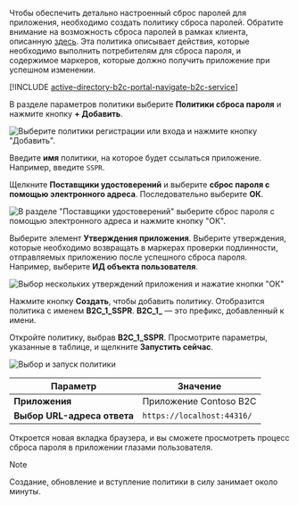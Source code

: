Чтобы обеспечить детально настроенный сброс паролей для приложения, необходимо создать политику сброса паролей. Обратите внимание на возможность сброса паролей в рамках клиента, описанную [здесь](../articles/active-directory-b2c/active-directory-b2c-reference-sspr.md). Эта политика описывает действия, которые необходимо выполнить потребителям для сброса пароля, и содержимое маркеров, которые должно получить приложение при успешном изменении.

[!INCLUDE [active-directory-b2c-portal-navigate-b2c-service](active-directory-b2c-portal-navigate-b2c-service.md)]

В разделе параметров политики выберите **Политики сброса пароля** и нажмите кнопку **+ Добавить**.

![Выберите политики регистрации или входа и нажмите кнопку "Добавить".](media/active-directory-b2c-create-password-reset-policy/add-b2c-password-reset-policy.png)

Введите **имя** политики, на которое будет ссылаться приложение. Например, введите `SSPR`.

Щелкните **Поставщики удостоверений** и выберите **сброс пароля с помощью электронного адреса**. Последовательно выберите **ОК**.

![В разделе "Поставщики удостоверений" выберите сброс пароля с помощью электронного адреса и нажмите кнопку "ОК".](media/active-directory-b2c-create-password-reset-policy/add-b2c-password-reset-identity-providers.png)

Выберите элемент **Утверждения приложения**. Выберите утверждения, которые необходимо возвращать в маркерах проверки подлинности, отправляемых приложению после успешного сброса пароля. Например, выберите **ИД объекта пользователя**.

![Выбор нескольких утверждений приложения и нажатие кнопки "ОК"](media/active-directory-b2c-create-password-reset-policy/add-b2c-password-reset-application-claims.png)

Нажмите кнопку **Создать**, чтобы добавить политику. Отобразится политика с именем **B2C_1_SSPR**. **B2C_1_** — это префикс, добавленный к имени.

Откройте политику, выбрав **B2C_1_SSPR**. Просмотрите параметры, указанные в таблице, и щелкните **Запустить сейчас**.

![Выбор и запуск политики](media/active-directory-b2c-create-password-reset-policy/run-b2c-password-reset-policy.png)

| Параметр      | Значение  |
| ------------ | ------ |
| **Приложения** | Приложение Contoso B2C |
| **Выбор URL-адреса ответа** | `https://localhost:44316/` |

Откроется новая вкладка браузера, и вы сможете просмотреть процесс сброса пароля в приложении глазами пользователя.

> [!NOTE]
> Создание, обновление и вступление политики в силу занимает около минуты.
>
